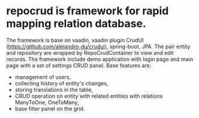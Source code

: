 # repocrud is framework for rapid mapping relation database.
The framework is base on vaadin, vaadin plugin CrudUI (https://github.com/alejandro-du/crudui), spring-boot, JPA.
The pair entity and repository are wrapped by RepoCrudContainer to view and edit records.
The framework include demo application with  login page and main page with a set of settings CRUD panel.
Base features are:
  - management of users,
  - collecting history of entity's changes,
  - storing translations in the table,
  - CRUD operation on entity with related entities with relations ManyToOne, OneToMany,
  - base filter panel on the grid.
  
